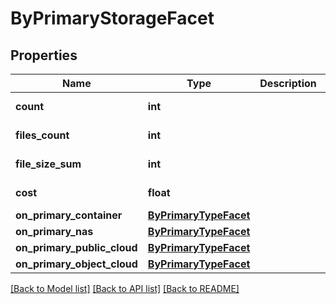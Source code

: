 # ByPrimaryStorageFacet

## Properties
Name | Type | Description | Notes
------------ | ------------- | ------------- | -------------
**count** | **int** |  | [optional] [readonly] 
**files_count** | **int** |  | [optional] [readonly] 
**file_size_sum** | **int** |  | [optional] [readonly] 
**cost** | **float** |  | [optional] [readonly] 
**on_primary_container** | [**ByPrimaryTypeFacet**](ByPrimaryTypeFacet.md) |  | [optional] 
**on_primary_nas** | [**ByPrimaryTypeFacet**](ByPrimaryTypeFacet.md) |  | [optional] 
**on_primary_public_cloud** | [**ByPrimaryTypeFacet**](ByPrimaryTypeFacet.md) |  | [optional] 
**on_primary_object_cloud** | [**ByPrimaryTypeFacet**](ByPrimaryTypeFacet.md) |  | [optional] 

[[Back to Model list]](../README.md#documentation-for-models) [[Back to API list]](../README.md#documentation-for-api-endpoints) [[Back to README]](../README.md)


